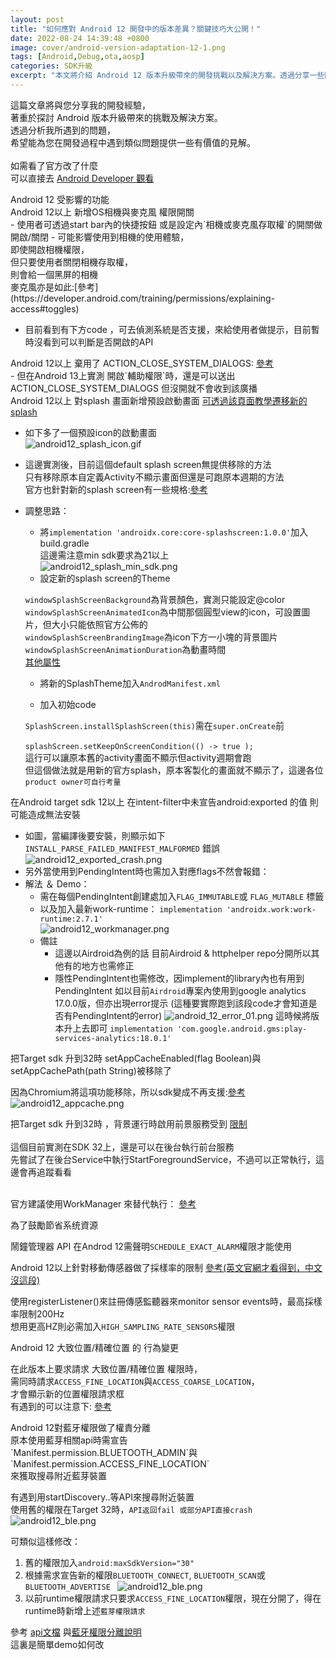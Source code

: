 ```yaml
---
layout: post
title: "如何應對 Android 12 開發中的版本差異？關鍵技巧大公開！"
date: 2022-08-24 14:39:48 +0800
image: cover/android-version-adaptation-12-1.png
tags: [Android,Debug,ota,aosp]
categories: SDK升級
excerpt: "本文將介紹 Android 12 版本升級帶來的開發挑戰以及解決方案。透過分享一些關鍵技巧，希望能幫助開發人員在應對版本差異時更加得心應手，順利完成開發任務。"
---
```


<p class="table_container">
  這篇文章將與您分享我的開發經驗，<br>
  著重於探討 Android 版本升級帶來的挑戰及解決方案。<br>
  透過分析我所遇到的問題，<br>
  希望能為您在開發過程中遇到類似問題提供一些有價值的見解。<br><br>
  如需看了官方改了什麼<br>
  可以直接去
  <a href="https://developer.android.com/about/versions/13/changes/battery#restricted-background-battery-usage" target="_blank">
    Android Developer 觀看</a>
</p>

<div class="c-border-main-title-2">Android 12 受影響的功能</div>
<div class="c-border-content-title-4">
   Android 12以上 新增OS相機與麥克風 權限開關
</div>
  - 使用者可透過start bar內的快捷按鈕 或是設定內`相機或麥克風存取權`的開關做 開啟/關閉
  - 可能影響使用到相機的使用體驗，<br>
  即使開啟相機權限，<br>
  但只要使用者關閉相機存取權，<br>
  則會給一個黑屏的相機<br>
  麥克風亦是如此:[參考](https://developer.android.com/training/permissions/explaining-access#toggles)

  - 目前看到有下方code ，可去偵測系統是否支援，來給使用者做提示，目前暫時沒看到可以判斷是否開啟的API
  <script src="https://gist.github.com/waitzShigoto/c7469603bb0f6b6b533447c7d7c9e0cf.js"></script>

  <div class="c-border-content-title-4">
     Android 12以上 棄用了 ACTION_CLOSE_SYSTEM_DIALOGS:  
     <a href="https://developer.android.com/about/versions/12/behavior-changes-all#close-system-dialogs" target="_blank">參考</a>
  </div>
   - 但在Android 13上實測 開啟`輔助權限`時，還是可以送出 ACTION_CLOSE_SYSTEM_DIALOGS
   但沒開就不會收到該廣播

   <div class="c-border-content-title-4">
      Android 12以上 對splash 畫面新增預設啟動畫面
      <a href="https://developer.android.com/guide/topics/ui/splash-screen/migrate" target="_blank">可透過該頁面教學遷移新的splash</a>
   </div>

   - 如下多了一個預設icon的啟動畫面<br>
     ![android12_splash_icon.gif](/images/others/android12_splash_icon.gif)
   - 這邊實測後，目前這個default splash screen無提供移除的方法<br>
     只有移除原本自定義Activity不顯示畫面但還是可跑原本週期的方法<br>
     官方也針對新的splash screen有一些規格:<a href="https://developer.android.com/guide/topics/ui/splash-screen#elements" target="_blank">參考</a><br>

   - 調整思路：<br>
     - 將`implementation 'androidx.core:core-splashscreen:1.0.0'`加入build.gradle<br>
     這邊需注意min sdk要求為21以上<br>
     ![android12_splash_min_sdk.png](/images/others/android12_splash_min_sdk.png)
     - 設定新的splash screen的Theme
     <script src="https://gist.github.com/waitzShigoto/dd55d7b2cb70cedf158763083390d426.js"></script>
      `windowSplashScreenBackground`為背景顏色，實測只能設定@color<br>
      `windowSplashScreenAnimatedIcon`為中間那個圓型view的icon，可設置圖片，但大小只能依照官方公佈的<br>
      `windowSplashScreenBrandingImage`為icon下方一小塊的背景圖片<br>
      `windowSplashScreenAnimationDuration`為動畫時間<br>
      <a href="https://developer.android.com/guide/topics/ui/splash-screen#set-theme" target="_blank">其他屬性</a>
      <br>

     - 將新的SplashTheme加入`AndrodManifest.xml`

     - 加入初始code
     <script src="https://gist.github.com/waitzShigoto/7799d22f3d2839965678d9f75435bda5.js"></script>

     `SplashScreen.installSplashScreen(this)`需在`super.onCreate`前<br>
     <br>
     `splashScreen.setKeepOnScreenCondition(() -> true );`<br>
     這行可以讓原本舊的activity畫面不顯示但activity週期會跑<br>
     但這個做法就是用新的官方splash，原本客製化的畫面就不顯示了，這邊各位`product owner可自行考量   `


  <div class="c-border-content-title-4">
    在Android target sdk 12以上 在intent-filter中未宣告android:exported 的值 則可能造成無法安裝
  </div>

  - 如圖，當編譯後要安裝，則顯示如下 `INSTALL_PARSE_FAILED_MANIFEST_MALFORMED` 錯誤
   ![android12_exported_crash.png](/images/others/android12_exported_crash.png)<br>
  - 另外當使用到PendingIntent時也需加入對應flags不然會報錯：
    <script src="https://gist.github.com/waitzShigoto/7ba7f042607cde3cb472af503088bce9.js"></script>
  - 解法 ＆ Demo：<br>
    - 需在每個PendingIntent創建處加入`FLAG_IMMUTABLE`或 `FLAG_MUTABLE` 標籤<br>
    - 以及加入最新work-runtime： `implementation 'androidx.work:work-runtime:2.7.1'`<br>
    ![android12_workmanager.png](/images/others/android12_workmanager.png)<br>
    - 備註<br>
      - 這邊以Airdroid為例的話 目前Airdroid & httphelper repo分開所以其他有的地方也需修正
      - 隱性PendingIntent也需修改，因implement的library內也有用到PendingIntent
      如以目前`Airdroid`專案內使用到google analytics 17.0.0版，但亦出現error提示
      (這種要實際跑到該段code才會知道是否有PendingIntent的error)
      ![android_12_error_01.png](/images/others/android_12_error_01.png)
      這時候將版本升上去即可
      `implementation 'com.google.android.gms:play-services-analytics:18.0.1'`

  <div class="c-border-content-title-4">
    把Target sdk 升到32時 setAppCacheEnabled(flag Boolean)與setAppCachePath(path String)被移除了   
  </div>

   因為Chromium將這項功能移除，所以sdk變成不再支援:<a href="https://web.dev/appcache-removal/" target="_blank">參考</a>
  ![android12_appcache.png](/images/others/android12_appcache.png)

  <div class="c-border-content-title-4">
    把Target sdk 升到32時 ，背景運行時啟用前景服務受到
      <a href="https://developer.android.com/guide/components/foreground-services#background-start" target="_blank">限制</a>
  </div><br>
  這個目前實測在SDK 32上，還是可以在後台執行前台服務<br>
  先嘗試了在後台Service中執行StartForegroundService，不過可以正常執行，這邊會再追蹤看看<br><br>

  官方建議使用WorkManager 來替代執行：
  <a href="https://developer.android.com/about/versions/12/foreground-services?hl=zh-cn#recommended-alternative" target="_blank">參考</a>


  <div class="c-border-content-title-4">
    為了鼓勵節省系统資源
  </div>

 鬧鐘管理器 API 在Androd 12需聲明`SCHEDULE_EXACT_ALARM`權限才能使用


 <div class="c-border-content-title-4">
   Android 12以上針對移動傳感器做了採樣率的限制
   <a href="https://developer.android.com/guide/topics/sensors/sensors_overview#sensors-rate-limiting" target="_blank">參考(英文官網才看得到，中文沒這段)</a>
 </div>

 使用registerListener()來註冊傳感監聽器來monitor sensor events時，最高採樣率限制200Hz<br>
 想用更高HZ則必需加入`HIGH_SAMPLING_RATE_SENSORS`權限<br>

 <div class="c-border-content-title-4">
    Android 12 大致位置/精確位置 的 行為變更
 </div>

 在此版本上要求請求 大致位置/精確位置 權限時，<br>
 需同時請求`ACCESS_FINE_LOCATION`與`ACCESS_COARSE_LOCATION`，<br>
 才會顯示新的位置權限請求框<br>
 有遇到的可以注意下: <a href="https://developer.android.com/training/location/permissions#approximate-request" target="_blank">參考</a>

 <div class="c-border-content-title-4">
    Android 12對藍牙權限做了權責分離
 </div>
  原本使用藍芽相關api時需宣告<br>
  `Manifest.permission.BLUETOOTH_ADMIN`與`Manifest.permission.ACCESS_FINE_LOCATION`<br>
  來獲取搜尋附近藍芽裝置<br>

  有遇到用startDiscovery..等API來搜尋附近裝置<br>
  使用舊的權限在Target 32時，`API返回fail 或部分API直接crash `<br>
  ![android12_ble.png](/images/others/android12_ble_crash.png)<br>

  可類似這樣修改：<br>
  1. 舊的權限加入`android:maxSdkVersion="30"`
  2. 根據需求宣告新的權限`BLUETOOTH_CONNECT`, `BLUETOOTH_SCAN`或`BLUETOOTH_ADVERTISE `
  ![android12_ble.png](/images/others/android12_ble.png)
  3. 以前runtime權限請求只要求`ACCESS_FINE_LOCATION`權限，現在分開了，得在runtime時新增上述`藍芽權限請求`<br>


  參考
  <a href="https://developer.android.com/reference/android/bluetooth/BluetoothAdapter#startDiscovery()" target="_blank">api文檔</a>
    與<a href="https://developer.android.com/guide/topics/connectivity/bluetooth/permissions#declare-android12-or-higher" target="_blank">藍牙權限分離說明</a><br>
  這裏是簡單demo如何改<br>
  <script src="https://gist.github.com/waitzShigoto/cd5950dcc9247ea889e835a4085694f8.js"></script>
